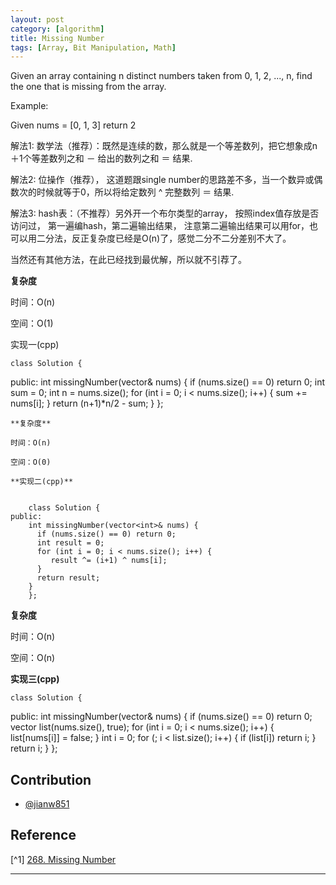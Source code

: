 ```yaml
---
layout: post
category: [algorithm]
title: Missing Number 
tags: [Array, Bit Manipulation, Math]
---
```


Given an array containing n distinct numbers taken from 0, 1, 2, ..., n, find the one that is missing from the array.

Example:

Given nums = [0, 1, 3] return 2

<!--more-->

	
解法1: 数学法（推荐）：既然是连续的数，那么就是一个等差数列，把它想象成n＋1个等差数列之和 － 给出的数列之和 ＝ 结果.
  
解法2: 位操作（推荐）， 这道题跟single number的思路差不多，当一个数异或偶数次的时候就等于0，所以将给定数列 ^ 完整数列 ＝ 结果.

解法3: hash表：（不推荐）另外开一个布尔类型的array， 按照index值存放是否访问过， 第一遍编hash，第二遍输出结果， 注意第二遍输出结果可以用for，也可以用二分法，反正复杂度已经是O(n)了，感觉二分不二分差别不大了。
  
当然还有其他方法，在此已经找到最优解，所以就不引荐了。


**复杂度**

时间：O(n)

空间：O(1)

实现一(cpp) 



	class Solution {
public:
   int missingNumber(vector<int>& nums) {
      if (nums.size() == 0) return 0;
      int sum = 0;
      int n = nums.size();
      for (int i = 0; i < nums.size(); i++) {
        sum += nums[i];
      }
      return (n+1)*n/2 - sum;
    }
	};

```
**复杂度**

时间：O(n)

空间：O(0)

**实现二(cpp)**


	class Solution {
public:
    int missingNumber(vector<int>& nums) {
      if (nums.size() == 0) return 0;
      int result = 0;
      for (int i = 0; i < nums.size(); i++) {
         result ^= (i+1) ^ nums[i];
      }
      return result;
    }
	};

```
**复杂度**

时间：O(n)

空间：O(n)

**实现三(cpp)**


	class Solution {
public:
   int missingNumber(vector<int>& nums) {
      if (nums.size() == 0) return 0;
      vector<bool> list(nums.size(), true);
      for (int i = 0; i < nums.size(); i++) {
        list[nums[i]] = false;
      }
      int i = 0;
      for (; i < list.size(); i++) {
        if (list[i]) return i;
      }
      return i;
    }
	};



## Contribution

+ [@jianw851](http://jianwang.info/)

## Reference

[^1] [268. Missing Number](https://leetcode.com/problems/missing-number/)	


---
